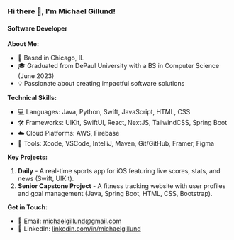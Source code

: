 ### Hi there 👋, I'm Michael Gillund!

#### Software Developer

**About Me:**
- 📍 Based in Chicago, IL
- 🎓 Graduated from DePaul University with a BS in Computer Science (June 2023)
- 💡 Passionate about creating impactful software solutions

**Technical Skills:**
- 💻 Languages: Java, Python, Swift, JavaScript, HTML, CSS
- 🛠 Frameworks: UIKit, SwiftUI, React, NextJS, TailwindCSS, Spring Boot
- ☁️ Cloud Platforms: AWS, Firebase
- 🧰 Tools: Xcode, VSCode, IntelliJ, Maven, Git/GitHub, Framer, Figma

**Key Projects:**
1. **Daily** - A real-time sports app for iOS featuring live scores, stats, and news (Swift, UIKit).
2. **Senior Capstone Project** - A fitness tracking website with user profiles and goal management (Java, Spring Boot, HTML, CSS, Bootstrap).

**Get in Touch:**
- 📧 Email: [michaelgillund@gmail.com](mailto:michaelgillund@gmail.com)
- 🔗 LinkedIn: [linkedin.com/in/michaelgillund](https://linkedin.com/in/michaelgillund)
